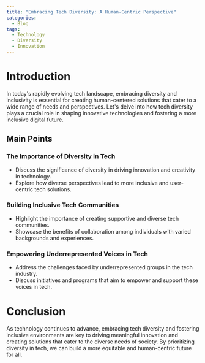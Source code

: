 ```yaml
---
title: "Embracing Tech Diversity: A Human-Centric Perspective"
categories:
  - Blog
tags:
  - Technology
  - Diversity
  - Innovation
---
```


# Introduction
In today's rapidly evolving tech landscape, embracing diversity and inclusivity is essential for creating human-centered solutions that cater to a wide range of needs and perspectives. Let's delve into how tech diversity plays a crucial role in shaping innovative technologies and fostering a more inclusive digital future.

## Main Points
### The Importance of Diversity in Tech
- Discuss the significance of diversity in driving innovation and creativity in technology.
- Explore how diverse perspectives lead to more inclusive and user-centric tech solutions.

### Building Inclusive Tech Communities
- Highlight the importance of creating supportive and diverse tech communities.
- Showcase the benefits of collaboration among individuals with varied backgrounds and experiences.

### Empowering Underrepresented Voices in Tech
- Address the challenges faced by underrepresented groups in the tech industry.
- Discuss initiatives and programs that aim to empower and support these voices in tech.

# Conclusion
As technology continues to advance, embracing tech diversity and fostering inclusive environments are key to driving meaningful innovation and creating solutions that cater to the diverse needs of society. By prioritizing diversity in tech, we can build a more equitable and human-centric future for all.